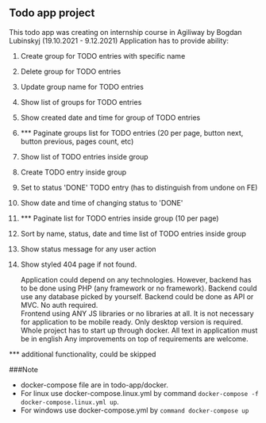 ## Todo app project

This todo app was creating on internship course in Agiliway by Bogdan Lubinskyj (19.10.2021 - 9.12.2021)
Application has to provide ability:
1. Create group for TODO entries with specific name
2. Delete group for TODO entries
3. Update group name for TODO entries
4. Show list of groups for TODO entries
5. Show created date and time for group of TODO entries
6. *** Paginate groups list for TODO entries (20 per page, button next, button
      previous, pages count, etc)
7. Show list of TODO entries inside group
8. Create TODO entry inside group
9. Set to status 'DONE' TODO entry (has to distinguish from undone on FE)
10. Show date and time of changing status to 'DONE'
11. *** Paginate list for TODO entries inside group (10 per page)
12. Sort by name, status, date and time list of TODO entries inside group
13. Show status message for any user action
14. Show styled 404 page if not found.

     Application could depend on any technologies. However, backend has to be done
     using PHP (any framework or no framework). Backend could use any database
     picked by yourself.
     Backend could be done as API or MVC. No auth required.  
     Frontend using ANY JS libraries or no libraries at all. It is not necessary for
     application to be mobile ready. Only desktop version is required.
     Whole project has to start up through docker.
     All text in application must be in english
     Any improvements on top of requirements are welcome.

*** additional functionality, could be skipped

###Note
- docker-compose file are in todo-app/docker.
- For linux use docker-compose.linux.yml by command `docker-compose -f docker-compose.linux.yml up`.
- For windows use docker-compose.yml by `command docker-compose up`
